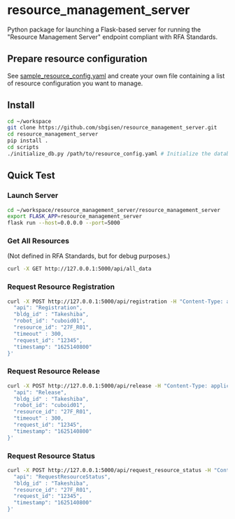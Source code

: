 # resource_management_server

Python package for launching a Flask-based server for running the "Resource Management Server" endpoint compliant with RFA Standards.

## Prepare resource configuration

See [sample_resource_config.yaml](config/sample_resource_config.yaml) and create your own file containing a list of resource configuration you want to manage.

## Install

```bash
cd ~/workspace
git clone https://github.com/sbgisen/resource_management_server.git
cd resource_management_server
pip install .
cd scripts
./initialize_db.py /path/to/resource_config.yaml # Initialize the database, database will be located at ~/.resource_management_server dir.
```

## Quick Test

### Launch Server

```bash
cd ~/workspace/resource_management_server/resource_management_server
export FLASK_APP=resource_management_server
flask run --host=0.0.0.0 --port=5000
```

### Get All Resources

(Not defined in RFA Standards, but for debug purposes.)

```bash
curl -X GET http://127.0.0.1:5000/api/all_data
```

### Request Resource Registration

```bash
curl -X POST http://127.0.0.1:5000/api/registration -H "Content-Type: application/json" -d '{
  "api": "Registration",
  "bldg_id" : "Takeshiba",
  "robot_id": "cuboid01",
  "resource_id": "27F_R01",
  "timeout" : 300,
  "request_id": "12345",
  "timestamp": "1625140800"
}'
```

### Request Resource Release

```bash
curl -X POST http://127.0.0.1:5000/api/release -H "Content-Type: application/json" -d '{
  "api": "Release",
  "bldg_id" : "Takeshiba",
  "robot_id": "cuboid01",
  "resource_id": "27F_R01",
  "timeout" : 300,
  "request_id": "12345",
  "timestamp": "1625140800"
}'
```

### Request Resource Status

```bash
curl -X POST http://127.0.0.1:5000/api/request_resource_status -H "Content-Type: application/json" -d '{
  "api": "RequestResourceStatus",
  "bldg_id" : "Takeshiba",
  "resource_id": "27F_R01",
  "request_id": "12345",
  "timestamp": "1625140800"
}'
```
